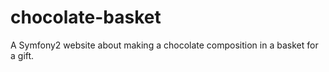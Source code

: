 chocolate-basket
================

A Symfony2 website about making a chocolate composition in a basket for a gift.
